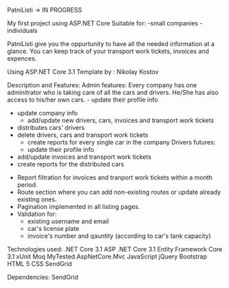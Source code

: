 PatniListi -> IN PROGRESS

My first project using ASP.NET Core
Suitable for:
  -small companies
  -individuals

PatniListi give you the oppurtunity to have all the needed information at a glance.
You can keep track of your transport work tickets, invoices and expences.

Using ASP.NET Core 3.1 Template by :
Nikolay Kostov

Description and Features:
Admin features:
Every company has one adminitrator who is taking care of all the cars and drivers. He/She has also access to his/her own cars.
	- update their profile info
  - update company info
	- add/update new drivers, cars, invoices and transport work tickets
  - distributes cars' drivers
  - delete drivers, cars and transport work tickets
	- create reports for every single car in the company
Drivers futures:
	- update their profile info
  - add/update invoices and transport work tickets
  - create reports for the distributed cars
  
+ Report filtration for invoices and tranport work tickets within a month period.
+ Route section where you can add non-existing routes or update already existing ones.
+ Pagination implemented in all listing pages.
+ Validation for:
  - existing username and email
  - car's license plate
  - invoice's number and qauntity (according to car's tank capacity)

Technologies used:
.NET Core 3.1
ASP .NET Core 3.1
Entity Framework Core 3.1
xUnit
Moq
MyTested.AspNetCore.Mvc
JavaScript
jQuery
Bootstrap
HTML 5
CSS
SendGrid

Dependencies:
SendGrid

